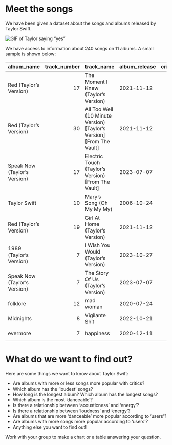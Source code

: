 # Meet the songs

We have been given a dataset about the songs and albums released by
Taylor Swift.

<img src="https://media.giphy.com/media/2tg4k9pXNcGi7kZ9Pz/giphy.gif"
alt="GIF of Taylor saying “yes”" />

We have access to information about 240 songs on 11 albums. A small
sample is shown below:

| album_name                   | track_number | track_name                                                               | album_release | critic_album_score | user_album_score | artist       | featuring    | single_release | track_release | danceability | energy | key | loudness | mode | speechiness | acousticness | instrumentalness | liveness | valence |   tempo | time_signature | duration_ms | explicit | key_name | mode_name | key_mode |
|:-----------------------------|-------------:|:-------------------------------------------------------------------------|:--------------|-------------------:|-----------------:|:-------------|:-------------|:---------------|:--------------|-------------:|-------:|----:|---------:|-----:|------------:|-------------:|-----------------:|---------:|--------:|--------:|---------------:|------------:|:---------|:---------|:----------|:---------|
| Red (Taylor’s Version)       |           17 | The Moment I Knew (Taylor’s Version)                                     | 2021-11-12    |                 91 |              8.9 | Taylor Swift | NA           | NA             | 2021-11-12    |        0.636 |  0.402 |   7 |    7.634 |    1 |      0.0310 |      0.04940 |         0.00e+00 |   0.1070 |   0.208 | 125.952 |              4 |      285280 | FALSE    | G        | major     | G major  |
| Red (Taylor’s Version)       |           30 | All Too Well (10 Minute Version) \[Taylor’s Version\] \[From The Vault\] | 2021-11-12    |                 91 |              8.9 | Taylor Swift | NA           | NA             | 2021-11-12    |        0.631 |  0.518 |   0 |    6.718 |    1 |      0.0303 |      0.27400 |         0.00e+00 |   0.0880 |   0.205 |  93.023 |              4 |      613027 | TRUE     | C        | major     | C major  |
| Speak Now (Taylor’s Version) |           17 | Electric Touch (Taylor’s Version) \[From The Vault\]                     | 2023-07-07    |                 81 |              9.2 | Taylor Swift | Fall Out Boy | NA             | 2023-07-07    |        0.547 |  0.855 |   7 |   10.789 |    1 |      0.0597 |      0.01640 |         0.00e+00 |   0.1440 |   0.282 | 131.073 |              4 |      266467 | FALSE    | G        | major     | G major  |
| Taylor Swift                 |           10 | Mary’s Song (Oh My My My)                                                | 2006-10-24    |                 67 |              8.4 | Taylor Swift | NA           | NA             | 2006-10-24    |        0.403 |  0.627 |   2 |   10.209 |    1 |      0.0292 |      0.01770 |         0.00e+00 |   0.1820 |   0.374 |  74.900 |              4 |      213080 | FALSE    | D        | major     | D major  |
| Red (Taylor’s Version)       |           19 | Girl At Home (Taylor’s Version)                                          | 2021-11-12    |                 91 |              8.9 | Taylor Swift | NA           | NA             | 2021-11-12    |        0.691 |  0.736 |   5 |    8.515 |    1 |      0.0326 |      0.00955 |         1.88e-05 |   0.1010 |   0.612 | 125.089 |              4 |      220520 | FALSE    | F        | major     | F major  |
| 1989 (Taylor’s Version)      |            7 | I Wish You Would (Taylor’s Version)                                      | 2023-10-27    |                 90 |               NA | Taylor Swift | NA           | NA             | 2023-10-27    |        0.670 |  0.858 |   0 |    8.961 |    1 |      0.0439 |      0.00354 |         1.25e-05 |   0.0687 |   0.539 | 118.009 |              4 |      207650 | FALSE    | C        | major     | C major  |
| Speak Now (Taylor’s Version) |            7 | The Story Of Us (Taylor’s Version)                                       | 2023-07-07    |                 81 |              9.2 | Taylor Swift | NA           | NA             | 2023-07-07    |        0.515 |  0.781 |   4 |   12.881 |    1 |      0.0535 |      0.00192 |         0.00e+00 |   0.0540 |   0.570 | 139.846 |              4 |      267653 | FALSE    | E        | major     | E major  |
| folklore                     |           12 | mad woman                                                                | 2020-07-24    |                 88 |              9.0 | Taylor Swift | NA           | NA             | 2020-07-24    |        0.593 |  0.700 |   3 |    6.473 |    1 |      0.0492 |      0.67000 |         6.80e-06 |   0.1160 |   0.451 | 141.898 |              4 |      237267 | TRUE     | D#       | major     | D# major |
| Midnights                    |            8 | Vigilante Shit                                                           | 2022-10-21    |                 85 |              8.3 | Taylor Swift | NA           | NA             | 2022-10-21    |        0.867 |  0.272 |   4 |    4.475 |    0 |      0.3630 |      0.15700 |         3.42e-05 |   0.1180 |   0.157 |  79.962 |              4 |      164801 | TRUE     | E        | minor     | E minor  |
| evermore                     |            7 | happiness                                                                | 2020-12-11    |                 85 |              8.9 | Taylor Swift | NA           | NA             | 2020-12-11    |        0.559 |  0.334 |  11 |    4.756 |    1 |      0.0376 |      0.87000 |         0.00e+00 |   0.1140 |   0.211 | 122.079 |              4 |      315147 | TRUE     | B        | major     | B major  |

# What do we want to find out?

Here are some things we want to know about Taylor Swift:

- Are albums with more or less songs more popular with critics?
- Which album has the ‘loudest’ songs?
- How long is the longest album? Which album has the longest songs?
- Which album is the most ‘danceable’?
- Is there a relationship between ‘acousticness’ and ‘energy’?
- Is there a relationship between ‘loudness’ and ‘energy’?
- Are albums that are more ‘danceable’ more popular according to
  ‘users’?
- Are albums with more songs more popular according to ‘users’?
- Anything else you want to find out!

Work with your group to make a chart or a table answering your question.
